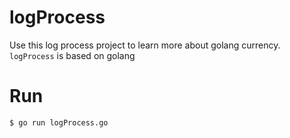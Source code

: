 logProcess
==========

Use this log process project to learn more about golang currency.
`logProcess` is based on golang

Run
==========

```
$ go run logProcess.go
```


